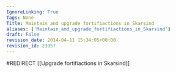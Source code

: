 ```yaml
---
IgnoreLinking: True
Tags: None
Title: Maintain and upgrade fortifiactions in Skarsind
aliases: ['Maintain_and_upgrade_fortifiactions_in_Skarsind']
draft: False
revision_date: 2014-04-11 15:34:05+00:00
revision_id: 23957
---
```


#REDIRECT [[Upgrade fortifiactions in Skarsind]]